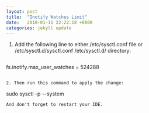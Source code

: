 ```yaml
---
layout: post
title:  "Inotify Watches Limit"
date:   2018-01-11 22:22:18 +0800
categories: jekyll update
---
```


1. Add the following line to either /etc/sysctl.conf file or /etc/sysctl.d/sysctl.conf
/etc/sysctl.d/ directory:
```
```
fs.inotify.max_user_watches = 524288
```

2. Then run this command to apply the change:
```
sudo sysctl -p --system
```
And don't forget to restart your IDE.
